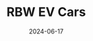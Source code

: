 ---  
layout: startup_page  
title: "RBW EV Cars"  
id: "rbwevcars.com"  
permalink: "/rbwevcarsrbwevcars.com06172024/"  
website: "https://rbwevcars.com"  
funding_round: ""  
funding_amount: "£10m"  
investors: "Meson Capital Partners"  
about: "RBW EV Cars manufactures handcrafted classic British electric sports cars. They offer the Roadster model currently, with a GT model launching later in 2024. The company combines vintage appeal with modern EV technology and allows customers to customize their cars."  
markets: "Automotive, Electric Vehicles"  
hq: "Lichfield, Staffordshire, United Kingdom"  
founded_year: "2017"  
linkedin: "https://uk.linkedin.com/company/rbwclassicelectric"  
twitter: ""  
instagram: ""  
facebook: ""  
crunchbase: "https://www.crunchbase.com/organization/rbw-electric-cars?utm_source=linkedin&utm_medium=referral&utm_campaign=linkedin_companies&utm_content=profile_cta_anon&trk=funding_crunchbase"  
pitchbook: ""  

date_display: "17-Jun-2024"  
date: "2024-06-17"

# SEO Optimization  
meta_title: "RBW EV Cars -  Funding (£10m)"  
meta_description: "RBW EV Cars, RBW EV Cars manufactures handcrafted classic British electric sports cars. They offer the Roadster model currently, with a GT model launching later in..."  
meta_keywords: "RBW EV Cars, Automotive, Electric Vehicles,  funding"  
canonical_url: "https://startup.projectstartups.com/rbwevcarsrbwevcars.com06172024/"  
---